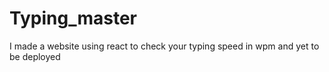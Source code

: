 # Typing_master 
I made a website using react to check your typing speed in wpm  and yet to be deployed 

